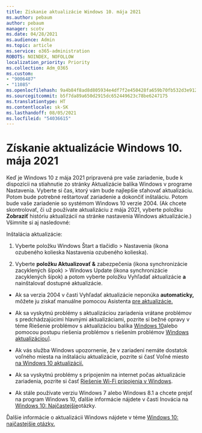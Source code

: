 ```yaml
---
title: Získanie aktualizácie Windows 10. mája 2021
ms.author: pebaum
author: pebaum
manager: scotv
ms.date: 04/28/2021
ms.audience: Admin
ms.topic: article
ms.service: o365-administration
ROBOTS: NOINDEX, NOFOLLOW
localization_priority: Priority
ms.collection: Adm_O365
ms.custom:
- "9006487"
- "11085"
ms.openlocfilehash: 9a4b84f8ad8d805934e4df7f2e450428fa659b70fb532d3e912c5fd9e422f66e
ms.sourcegitcommit: b5f7da89a650d2915dc652449623c78be6247175
ms.translationtype: HT
ms.contentlocale: sk-SK
ms.lasthandoff: 08/05/2021
ms.locfileid: "54036615"
---
```

# <a name="get-the-windows-10-may-2021-update"></a>Získanie aktualizácie Windows 10. mája 2021

Keď je Windows 10 z mája 2021 pripravená pre vaše zariadenie, bude k dispozícii na stiahnutie zo stránky Aktualizácie balíka Windows v programe Nastavenia. Vyberte si čas, ktorý vám bude najlepšie sťahovať aktualizáciu. Potom bude potrebné reštartovať zariadenie a dokončiť inštaláciu. Potom bude vaše zariadenie so systémom Windows 10 verzie 2004. (Ak chcete skontrolovať, či už používate aktualizáciu z mája 2021, vyberte položku **Zobraziť** históriu aktualizácií na stránke nastavenia Windows aktualizácie.) Všimnite si aj nasledovné:  

Inštalácia aktualizácie:

1. Vyberte položku Windows Štart a tlačidlo > Nastavenia (ikona ozubeného kolieska Nastavenia ozubeného kolieska).

1. Vyberte **položku Aktualizovať &** zabezpečenia (ikona synchronizácie zacyklených šípok) > Windows Update  (ikona synchronizácie zacyklených šípok) a potom vyberte položku Vyhľadať aktualizácie **a** nainštalovať dostupné aktualizácie. 

- Ak sa verzia 2004 v časti Vyhľadať aktualizácie neponúka **automaticky,** môžete ju získať manuálne pomocou Asistenta [pre aktualizácie.](https://www.microsoft.com/software-download/windows10)

- Ak sa vyskytnú problémy s aktualizáciou zariadenia vrátane problémov s predchádzajúcimi hlavnými aktualizáciami, pozrite si bežné opravy v téme Riešenie problémov s aktualizáciou balíka [Windows 10](https://support.microsoft.com/windows/troubleshoot-problems-updating-windows-10-188c2b0f-10a7-d72f-65b8-32d177eb136c)alebo pomocou postupu riešenia problémov s riešením problémov [Windows aktualizáciou](https://support.microsoft.com/sbs/windows/fix-windows-update-errors-18b693b5-7818-5825-8a7e-2a4a37d6d787)].

- Ak vás služba Windows upozornenie, že v zariadení nemáte dostatok voľného miesta na inštaláciu aktualizácie, pozrite si časť Voľné miesto [na Windows 10 aktualizácií.](https://support.microsoft.com/help/4013876)

- Ak sa vyskytnú problémy s pripojením na internet počas aktualizácie zariadenia, pozrite si časť [Riešenie Wi-Fi pripojenia v Windows](https://support.microsoft.com/windows/fix-wi-fi-connection-issues-in-windows-9424a1f7-6a3b-65a6-4d78-7f07eee84d2c).

- Ak stále používate verziu Windows 7 alebo Windows 8.1 a chcete prejsť na program Windows 10, ďalšie informácie nájdete v časti Inovácia na [Windows 10: Najčastejšie](https://support.microsoft.com/windows/upgrade-to-windows-10-faq-cce52341-7943-594e-72ce-e1cf00382445)otázky.

Ďalšie informácie o aktualizácii Windows nájdete v téme [Windows 10: najčastejšie otázky.](https://support.microsoft.com/windows/windows-update-faq-8a903416-6f45-0718-f5c7-375e92dddeb2)


